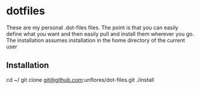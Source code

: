dotfiles
============
These are my personal .dot-files files. The point is that you can easily define what you want and then easily pull and install them wherever you go.  The installation assumes installation in the home directory of the current user

Installation
------------
cd ~/
git clone git@github.com:unflores/dot-files.git
./install

